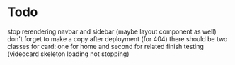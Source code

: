 # Todo

stop rerendering navbar and sidebar (maybe layout component as well)
don't forget to make a copy after deployment (for 404)
there should be two classes for card: one for home and second for related
finish testing (videocard skeleton loading not stopping)
